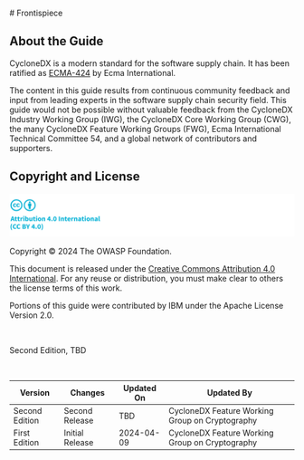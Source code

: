 <div style="page-break-after: always; visibility: hidden">
\newpage
</div>
# Frontispiece

## About the Guide
CycloneDX is a modern standard for the software supply chain. It has been ratified as [ECMA-424](https://ecma-international.org/publications-and-standards/standards/ecma-424/) by Ecma International.

The content in this guide results from continuous community feedback and input from leading experts in the software
supply chain security field. This guide would not be possible without valuable feedback from the CycloneDX Industry
Working Group (IWG), the CycloneDX Core Working Group (CWG), the many CycloneDX Feature Working Groups (FWG),
Ecma International Technical Committee 54, and a global network of contributors and supporters.

## Copyright and License

![license](../../images/license.svg)

Copyright © 2024 The OWASP Foundation. 

This document is released under the [Creative Commons Attribution 4.0 International](https://creativecommons.org/licenses/by/4.0/).
For any reuse or distribution, you must make clear to others the license terms of this work.

Portions of this guide were contributed by IBM under the Apache License Version 2.0.

<div style="page-break-after: always; visibility: hidden">
\emptyparagraph
</div>

Second Edition, TBD

<div style="page-break-after: always; visibility: hidden">
\emptyparagraph
</div>

| Version        | Changes         | Updated On | Updated By                                      |
|----------------|-----------------|------------|-------------------------------------------------|
| Second Edition | Second Release  | TBD        | CycloneDX Feature Working Group on Cryptography |
| First Edition  | Initial Release | 2024-04-09 | CycloneDX Feature Working Group on Cryptography |

<div style="page-break-after: always; visibility: hidden">
\newpage
</div>
